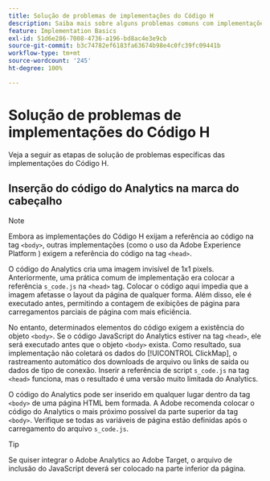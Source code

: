 ```yaml
---
title: Solução de problemas de implementações do Código H
description: Saiba mais sobre alguns problemas comuns com implementações JavaScript herdadas.
feature: Implementation Basics
exl-id: 51d6e286-7008-4736-a196-bd8ac4e3e9cb
source-git-commit: b3c74782ef6183fa63674b98e4c0fc39fc09441b
workflow-type: tm+mt
source-wordcount: '245'
ht-degree: 100%

---
```


# Solução de problemas de implementações do Código H

Veja a seguir as etapas de solução de problemas específicas das implementações do Código H.

## Inserção do código do Analytics na marca do cabeçalho

>[!NOTE]
>
>Embora as implementações do Código H exijam a referência ao código na tag `<body>`, outras implementações (como o uso da Adobe Experience Platform ) exigem a referência do código na tag `<head>`.

O código do Analytics cria uma imagem invisível de 1x1 pixels. Anteriormente, uma prática comum de implementação era colocar a referência `s_code.js` na `<head>` tag. Colocar o código aqui impedia que a imagem afetasse o layout da página de qualquer forma. Além disso, ele é executado antes, permitindo a contagem de exibições de página para carregamentos parciais de página com mais eficiência.

No entanto, determinados elementos do código exigem a existência do objeto `<body>`. Se o código JavaScript do Analytics estiver na tag `<head>`, ele será executado antes que o objeto `<body>` exista. Como resultado, sua implementação não coletará os dados do [!UICONTROL ClickMap], o rastreamento automático dos downloads de arquivo ou links de saída ou dados de tipo de conexão. Inserir a referência de script `s_code.js` na tag `<head>` funciona, mas o resultado é uma versão muito limitada do Analytics.

O código do Analytics pode ser inserido em qualquer lugar dentro da tag `<body>` de uma página HTML bem formada. A Adobe recomenda colocar o código do Analytics o mais próximo possível da parte superior da tag `<body>`. Verifique se todas as variáveis de página estão definidas após o carregamento do arquivo `s_code.js`.

>[!TIP]
>
>Se quiser integrar o Adobe Analytics ao Adobe Target, o arquivo de inclusão do JavaScript deverá ser colocado na parte inferior da página.
